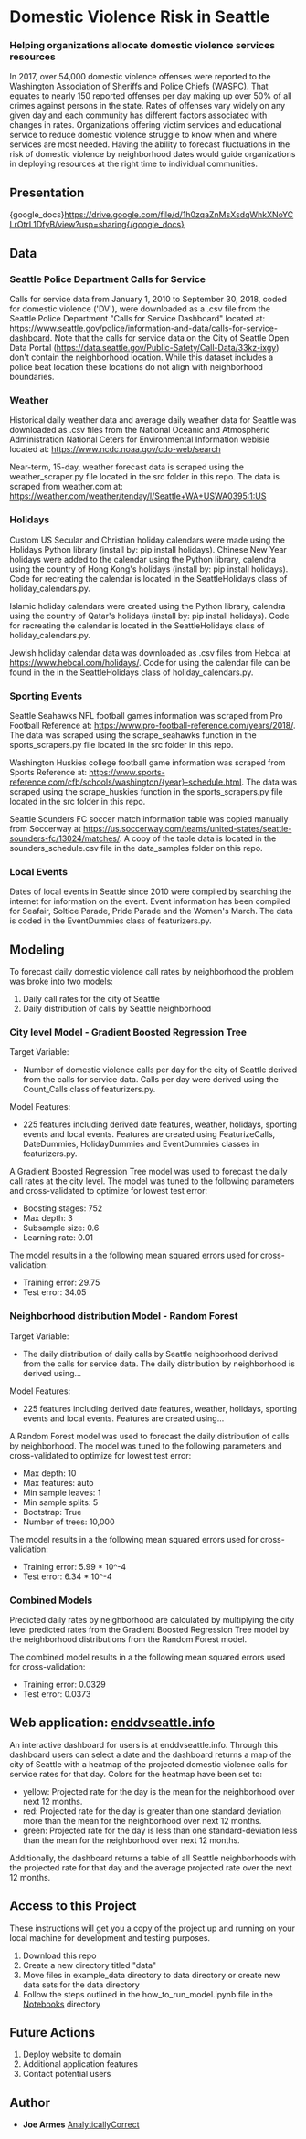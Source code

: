 # Domestic Violence Risk in Seattle
### Helping organizations allocate domestic violence services resources

In 2017, over 54,000 domestic violence offenses were reported to the Washington Association of Sheriffs and Police Chiefs (WASPC).  That equates to nearly 150 reported offenses per day making up over 50% of all crimes against persons in the state.  Rates of offenses vary widely on any given day and each community has different factors associated with changes in rates. Organizations offering victim services and educational service to reduce domestic violence struggle to know when and where services are most needed. Having the ability to forecast fluctuations in the risk of domestic violence by neighborhood dates would guide organizations in  deploying resources at the right time to individual communities. 

## Presentation
{google_docs}https://drive.google.com/file/d/1h0zqaZnMsXsdqWhkXNoYCLrOtrL1DfyB/view?usp=sharing{/google_docs}

## Data

### Seattle Police Department Calls for Service
Calls for service data from January 1, 2010 to September 30, 2018, coded for domestic violence ('DV'), were downloaded as a .csv file from the Seattle Police Department "Calls for Service Dashboard" located at:  https://www.seattle.gov/police/information-and-data/calls-for-service-dashboard.
Note that the calls for service data on the City of Seattle Open Data Portal (https://data.seattle.gov/Public-Safety/Call-Data/33kz-ixgy) don't contain the neighborhood location.  While this dataset includes a police beat location these locations do not align with neighborhood boundaries.

### Weather
Historical daily weather data and average daily weather data for Seattle was downloaded as .csv files from the National Oceanic and Atmospheric Administration National Ceters for Environmental Information webisie located at: https://www.ncdc.noaa.gov/cdo-web/search

Near-term, 15-day, weather forecast data is scraped using the weather_scraper.py file located in the src folder in this repo.  The data is scraped from weather.com at: https://weather.com/weather/tenday/l/Seattle+WA+USWA0395:1:US

### Holidays
Custom US Secular and Christian holiday calendars were made using the Holidays Python library (install by: pip install holidays). Chinese New Year holidays were added to the calendar using the Python library, calendra  using the country of Hong Kong's holidays (install by: pip install holidays). Code for recreating the calendar is located in the SeattleHolidays class of holiday_calendars.py.

Islamic holiday calendars were created using the Python library, calendra  using the country of Qatar's holidays (install by: pip install holidays).  Code for recreating the calendar is located in the SeattleHolidays class of holiday_calendars.py.

Jewish holiday calendar data was downloaded as .csv files from Hebcal at https://www.hebcal.com/holidays/. Code for using the calendar file can be found in the in the SeattleHolidays class of holiday_calendars.py.

### Sporting Events
Seattle Seahawks NFL football games information was scraped from Pro Football Reference at: https://www.pro-football-reference.com/years/2018/.  The data was scraped using the scrape_seahawks function in the sports_scrapers.py file located in the src folder in this repo.

Washington Huskies college football game information was scraped from Sports Reference at: https://www.sports-reference.com/cfb/schools/washington/{year}-schedule.html. The data was scraped using the scrape_huskies function in the sports_scrapers.py file located in the src folder in this repo.

Seattle Sounders FC soccer match information table was copied manually from Soccerway at https://us.soccerway.com/teams/united-states/seattle-sounders-fc/13024/matches/.  A copy of the table data is located in the sounders_schedule.csv file in the data_samples folder on this repo.

### Local Events
Dates of local events in Seattle since 2010 were compiled by searching the internet for information on the event.  Event information has been compiled for Seafair, Soltice Parade, Pride Parade and the Women's March.  The data is coded in the EventDummies class of featurizers.py.

## Modeling
To forecast daily domestic violence call rates by neighborhood the problem was broke into two models:

1. Daily call rates for the city of Seattle
2. Daily distribution of calls by Seattle neighborhood

### City level Model - Gradient Boosted Regression Tree

Target Variable:

* Number of domestic violence calls per day for the city of Seattle derived from the calls for service data.  Calls per day were derived  using the Count_Calls class of featurizers.py.

Model Features:

* 225 features including derived date features, weather, holidays, sporting events and      local events.  Features are created using FeaturizeCalls, DateDummies, HolidayDummies and  EventDummies classes in featurizers.py.

A Gradient Boosted Regression Tree model was used to forecast the daily call rates at the city level.  The model was tuned to the following parameters and cross-validated to optimize for lowest test error:

* Boosting stages: 752
* Max depth: 3
* Subsample size: 0.6
* Learning rate: 0.01

The model results in a the following mean squared errors used for cross-validation:
* Training error: 29.75
* Test error: 34.05

### Neighborhood distribution Model - Random Forest

Target Variable:
* The daily distribution of daily calls by Seattle neighborhood derived from the calls for service data.  The daily distribution by neighborhood is derived using...

Model Features:
* 225 features including derived date features, weather, holidays, sporting events and      local events.  Features are created using...

A Random Forest model was used to forecast the daily distribution of calls by neighborhood.  The model was tuned to the following parameters and cross-validated to optimize for lowest test error:

* Max depth: 10
* Max features: auto
* Min sample leaves: 1
* Min sample splits: 5
* Bootstrap: True
* Number of trees: 10,000

The model results in a the following mean squared errors used for cross-validation:

* Training error: 5.99 * 10^-4
* Test error: 6.34 * 10^-4

### Combined Models

Predicted daily rates by neighborhood are calculated by multiplying the city level predicted rates from the Gradient Boosted Regression Tree model by the neighborhood distributions from the Random Forest model.

The combined model results in a the following mean squared errors used for cross-validation:

* Training error: 0.0329
* Test error: 0.0373

## Web application: [enddvseattle.info](https://enddvseattle.info)
An interactive dashboard for users is at enddvseattle.info. Through this dashboard users can select a date and the dashboard returns a map of the city of Seattle with a heatmap of the projected domestic violence calls for service rates for that day. Colors for the heatmap have been set to:

* yellow:  Projected rate for the day is the mean for the neighborhood over next 12 months.
* red: Projected rate for the day is greater than one standard deviation more than the       mean for the neighborhood over next 12 months.
* green: Projected rate for the day is less than one standard-deviation less than the mean   for the neighborhood over next 12 months.

Additionally, the dashboard returns a table of all Seattle neighborhoods with the projected rate for that day and the average projected rate over the next 12 months.

## Access to this Project
These instructions will get you a copy of the project up and running on your local machine for development and testing purposes.

1. Download this repo
2. Create a new directory titled "data"
3. Move files in example_data directory to data directory or create new data sets for the data directory
4. Follow the steps outlined in the how_to_run_model.ipynb file in the [Notebooks](https://github.com/analyticallycorrect/seattle_domestic_violence/tree/master/Notebooks) directory


## Future Actions
1. Deploy website to domain
2. Additional application features
3. Contact potential users

## Author

* **Joe Armes**  [AnalyticallyCorrect](https://github.com/analyticallycorrect)
